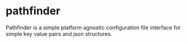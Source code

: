 # pathfinder
Pathfinder is a simple platform agnostic configuration file interface for simple key value pairs and json structures.
